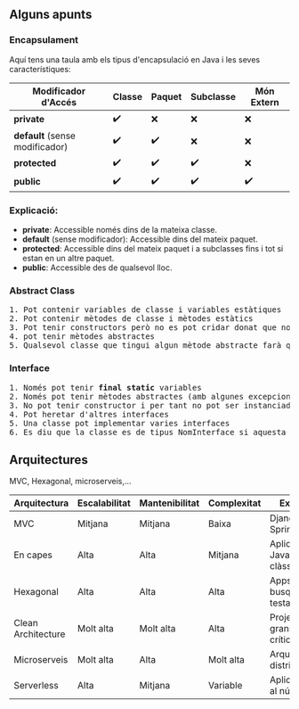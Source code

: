 ## Alguns apunts

### Encapsulament
Aquí tens una taula amb els tipus d'encapsulació en Java i les seves característiques:

| **Modificador d'Accés** | **Classe** | **Paquet** | **Subclasse** | **Món Extern** |
|--------------------------|------------|------------|---------------|----------------|
| **private**               | ✔️         | ❌         | ❌            | ❌             |
| **default** (sense modificador) | ✔️         | ✔️         | ❌            | ❌             |
| **protected**             | ✔️         | ✔️         | ✔️            | ❌             |
| **public**                | ✔️         | ✔️         | ✔️            | ✔️             |

### Explicació:
- **private**: Accessible només dins de la mateixa classe.
- **default** (sense modificador): Accessible dins del mateix paquet.
- **protected**: Accessible dins del mateix paquet i a subclasses fins i tot si estan en un altre paquet.
- **public**: Accessible des de qualsevol lloc.


### Abstract Class

<pre>
1. Pot contenir variables de classe i variables estàtiques
2. Pot contenir mètodes de classe i mètodes estàtics
3. Pot tenir constructors però no es pot cridar donat que no es pot instanciar
4. pot tenir mètodes abstractes
5. Qualsevol classe que tingui algun mètode abstracte farà que la classe sigui abstracta
</pre>

### Interface
<pre>
1. Només pot tenir <b>final static</b> variables
2. Només pot tenir mètodes abstractes (amb algunes excepcions)
3. No pot tenir constructor i per tant no pot ser instanciada
4. Pot heretar d'altres interfaces
5. Una classe pot implementar varies interfaces
6. Es diu que la classe es de tipus NomInterface si aquesta classe implementa a NomInterface
</pre>


## Arquitectures

MVC, Hexagonal, microserveis,…

| Arquitectura | Escalabilitat | Mantenibilitat | Complexitat | Exemple |
| --- | --- | --- | --- | --- |
| MVC | Mitjana | Mitjana | Baixa | Django, Spring MVC |
| En capes | Alta | Alta | Mitjana | Aplicacions Java clàssiques |
| Hexagonal | Alta | Alta | Alta | Apps que busquen testabilitat |
| Clean Architecture | Molt alta | Molt alta | Alta | Projectes grans o crítics |
| Microserveis | Molt alta | Alta | Molt alta | Arquitectures distribuïdes |
| Serverless | Alta | Mitjana | Variable | Aplicacions al núvol |


